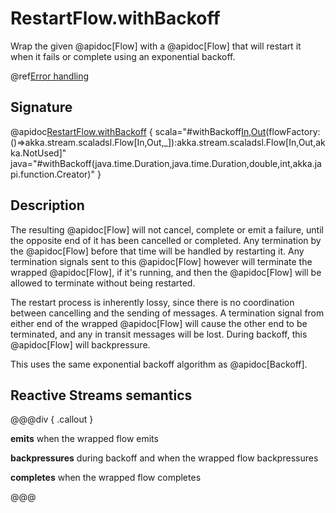# RestartFlow.withBackoff

Wrap the given @apidoc[Flow] with a @apidoc[Flow] that will restart it when it fails or complete using an exponential backoff.

@ref[Error handling](../index.md#error-handling)

## Signature

@apidoc[RestartFlow.withBackoff](RestartFlow$) { scala="#withBackoff[In,Out](minBackoff:scala.concurrent.duration.FiniteDuration,maxBackoff:scala.concurrent.duration.FiniteDuration,randomFactor:Double)(flowFactory:()=&gt;akka.stream.scaladsl.Flow[In,Out,_]):akka.stream.scaladsl.Flow[In,Out,akka.NotUsed]" java="#withBackoff(java.time.Duration,java.time.Duration,double,int,akka.japi.function.Creator)" }

## Description

The resulting @apidoc[Flow] will not cancel, complete or emit a failure, until the opposite end of it has been cancelled or
completed. Any termination by the @apidoc[Flow] before that time will be handled by restarting it. Any termination
signals sent to this @apidoc[Flow] however will terminate the wrapped @apidoc[Flow], if it's running, and then the @apidoc[Flow]
will be allowed to terminate without being restarted.

The restart process is inherently lossy, since there is no coordination between cancelling and the sending of
messages. A termination signal from either end of the wrapped @apidoc[Flow] will cause the other end to be terminated,
and any in transit messages will be lost. During backoff, this @apidoc[Flow] will backpressure.

This uses the same exponential backoff algorithm as @apidoc[Backoff].

## Reactive Streams semantics

@@@div { .callout }

**emits** when the wrapped flow emits

**backpressures** during backoff and when the wrapped flow backpressures

**completes** when the wrapped flow completes

@@@
